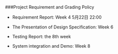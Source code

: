 ###Project Requirement and Grading Policy

+   Requirement Report: Week 4 5月22日 22:00

+   The Presentation of Design Specification: Week 6 

+   Testing Report: the 8th week 

+   System integration and Demo: Week 8 
